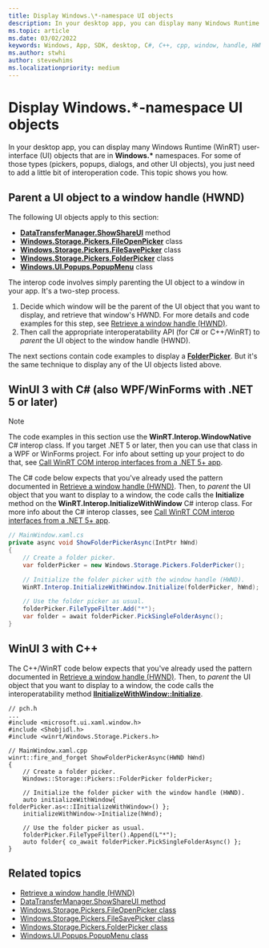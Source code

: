 ```yaml
---
title: Display Windows.\*-namespace UI objects
description: In your desktop app, you can display many Windows Runtime (WinRT) user-interface (UI) objects that are in **Windows.\*** namespaces. For some of those types (pickers, popups, dialogs, and other UI objects), you just need to add a little bit of interoperation code. This topic shows you how.
ms.topic: article
ms.date: 03/02/2022
keywords: Windows, App, SDK, desktop, C#, C++, cpp, window, handle, HWND, Windows UI Library, WinUI, interop
ms.author: stwhi
author: stevewhims
ms.localizationpriority: medium
---
```


# Display Windows.\*-namespace UI objects

In your desktop app, you can display many Windows Runtime (WinRT) user-interface (UI) objects that are in **Windows.\*** namespaces. For some of those types (pickers, popups, dialogs, and other UI objects), you just need to add a little bit of interoperation code. This topic shows you how.

## Parent a UI object to a window handle (HWND)

The following UI objects apply to this section:

* [**DataTransferManager.ShowShareUI**](/uwp/api/windows.applicationmodel.datatransfer.datatransfermanager.showshareui#Windows_ApplicationModel_DataTransfer_DataTransferManager_ShowShareUI) method
* [**Windows.Storage.Pickers.FileOpenPicker**](/uwp/api/windows.storage.pickers.fileopenpicker) class
* [**Windows.Storage.Pickers.FileSavePicker**](/uwp/api/windows.storage.pickers.filesavepicker) class
* [**Windows.Storage.Pickers.FolderPicker**](/uwp/api/windows.storage.pickers.folderpicker) class
* [**Windows.UI.Popups.PopupMenu**](/uwp/api/windows.ui.popups.popupmenu) class

The interop code involves simply parenting the UI object to a window in your app. It's a two-step process.

1. Decide which window will be the parent of the UI object that you want to display, and retrieve that window's HWND. For more details and code examples for this step, see [Retrieve a window handle (HWND)](/windows/apps/develop/ui-input/retrieve-hwnd).
2. Then call the appropriate interoperatability API (for C# or C++/WinRT) to *parent* the UI object to the window handle (HWND).

The next sections contain code examples to display a [**FolderPicker**](/uwp/api/windows.storage.pickers.fileopenpicker). But it's the same technique to display any of the UI objects listed above.

## WinUI 3 with C# (also WPF/WinForms with .NET 5 or later)

> [!NOTE]
> The code examples in this section use the **WinRT.Interop.WindowNative** C# interop class. If you target .NET 5 or later, then you can use that class in a WPF or WinForms project. For info about setting up your project to do that, see [Call WinRT COM interop interfaces from a .NET 5+ app](/windows/apps/desktop/modernize/winrt-com-interop-csharp).

The C# code below expects that you've already used the pattern documented in [Retrieve a window handle (HWND)](/windows/apps/develop/ui-input/retrieve-hwnd#windows-ui-library-winui-3-by-using-c). Then, to *parent* the UI object that you want to display to a window, the code calls the **Initialize** method on the **WinRT.Interop.InitializeWithWindow** C# interop class. For more info about the C# interop classes, see [Call WinRT COM interop interfaces from a .NET 5+ app](/windows/apps/desktop/modernize/winrt-com-interop-csharp).

```csharp
// MainWindow.xaml.cs
private async void ShowFolderPickerAsync(IntPtr hWnd)
{
    // Create a folder picker.
    var folderPicker = new Windows.Storage.Pickers.FolderPicker();

    // Initialize the folder picker with the window handle (HWND).
    WinRT.Interop.InitializeWithWindow.Initialize(folderPicker, hWnd);

    // Use the folder picker as usual.
    folderPicker.FileTypeFilter.Add("*");
    var folder = await folderPicker.PickSingleFolderAsync();
}
```

## WinUI 3 with C++

The C++/WinRT code below expects that you've already used the pattern documented in [Retrieve a window handle (HWND)](/windows/apps/develop/ui-input/retrieve-hwnd#windows-ui-library-winui-3-by-using-c-1). Then, to *parent* the UI object that you want to display to a window, the code calls the interoperatability method [**IInitializeWithWindow::Initialize**](/windows/win32/api/shobjidl_core/nf-shobjidl_core-iinitializewithwindow-initialize).

```cppwinrt
// pch.h
...
#include <microsoft.ui.xaml.window.h>
#include <Shobjidl.h>
#include <winrt/Windows.Storage.Pickers.h>

// MainWindow.xaml.cpp
winrt::fire_and_forget ShowFolderPickerAsync(HWND hWnd)
{
    // Create a folder picker.
    Windows::Storage::Pickers::FolderPicker folderPicker;

    // Initialize the folder picker with the window handle (HWND).
    auto initializeWithWindow{ folderPicker.as<::IInitializeWithWindow>() };
    initializeWithWindow->Initialize(hWnd);

    // Use the folder picker as usual.
    folderPicker.FileTypeFilter().Append(L"*");
    auto folder{ co_await folderPicker.PickSingleFolderAsync() };
}
```

## Related topics

* [Retrieve a window handle (HWND)](/windows/apps/develop/ui-input/retrieve-hwnd)
* [DataTransferManager.ShowShareUI method](/uwp/api/windows.applicationmodel.datatransfer.datatransfermanager.showshareui#Windows_ApplicationModel_DataTransfer_DataTransferManager_ShowShareUI)
* [Windows.Storage.Pickers.FileOpenPicker class](/uwp/api/windows.storage.pickers.fileopenpicker)
* [Windows.Storage.Pickers.FileSavePicker class](/uwp/api/windows.storage.pickers.filesavepicker)
* [Windows.Storage.Pickers.FolderPicker class](/uwp/api/windows.storage.pickers.folderpicker)
* [Windows.UI.Popups.PopupMenu class](/uwp/api/windows.ui.popups.popupmenu)
